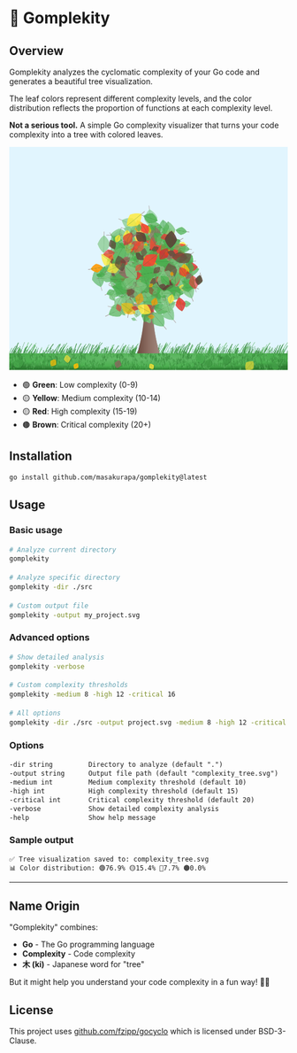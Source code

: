 # 🌳 Gomplekity

## Overview

Gomplekity analyzes the cyclomatic complexity of your Go code and generates a beautiful tree visualization.

The leaf colors represent different complexity levels, and the color distribution reflects the proportion of functions at each complexity level.

**Not a serious tool.** A simple Go complexity visualizer that turns your code complexity into a tree with colored leaves.

![Example Tree](example.svg)

- 🟢 **Green**: Low complexity (0-9)
- 🟡 **Yellow**: Medium complexity (10-14)
- 🟡 **Red**: High complexity (15-19)
- 🟤 **Brown**: Critical complexity (20+)

## Installation

```bash
go install github.com/masakurapa/gomplekity@latest
```

## Usage

### Basic usage

```bash
# Analyze current directory
gomplekity

# Analyze specific directory
gomplekity -dir ./src

# Custom output file
gomplekity -output my_project.svg
```

### Advanced options

```bash
# Show detailed analysis
gomplekity -verbose

# Custom complexity thresholds
gomplekity -medium 8 -high 12 -critical 16

# All options
gomplekity -dir ./src -output project.svg -medium 8 -high 12 -critical 16 -verbose
```

### Options

```
-dir string         Directory to analyze (default ".")
-output string      Output file path (default "complexity_tree.svg")
-medium int         Medium complexity threshold (default 10)
-high int           High complexity threshold (default 15)
-critical int       Critical complexity threshold (default 20)
-verbose            Show detailed complexity analysis
-help               Show help message
```

### Sample output

```
✅ Tree visualization saved to: complexity_tree.svg
📊 Color distribution: 🟢76.9% 🟡15.4% 🔴7.7% 🟤0.0%
```

---

## Name Origin

"Gomplekity" combines:
- **Go** - The Go programming language
- **Complexity** - Code complexity
- **木 (ki)** - Japanese word for "tree"

But it might help you understand your code complexity in a fun way! 🌳✨

## License

This project uses [github.com/fzipp/gocyclo](https://github.com/fzipp/gocyclo) which is licensed under BSD-3-Clause.
